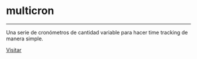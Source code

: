 # multicron
---
Una serie de cronómetros de cantidad variable para hacer time tracking de manera simple.

[Visitar](https://multicron.vercel.app/)

